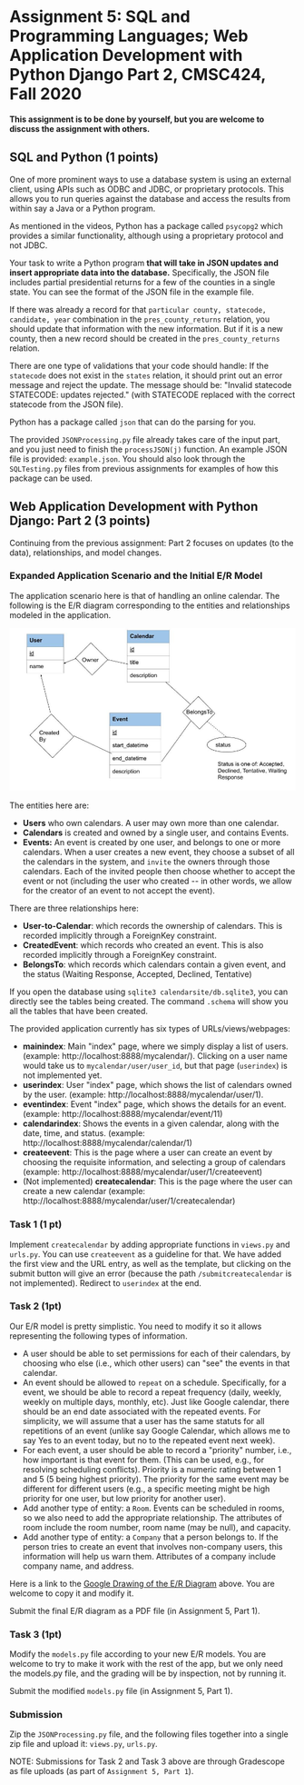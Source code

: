 # Assignment 5: SQL and Programming Languages; Web Application Development with Python Django Part 2, CMSC424, Fall 2020

**This assignment is to be done by yourself, but you are welcome to discuss the assignment with others.**

## SQL and Python (1 points)
One of more prominent ways to use a database system is using an external client, using APIs such as ODBC and JDBC, or proprietary protocols.
This allows you to run queries against the database and access the results from within say a Java or a Python program.

As mentioned in the videos, Python has a package called `psycopg2` which provides a similar functionality, although using a proprietary protocol and
not JDBC.

Your task to write a Python program **that will take in JSON updates and insert appropriate data into the database.**  Specifically, the JSON file includes 
partial presidential returns for a few of the counties in a single state. You can see the format of the JSON file in the example file.

If there was already a record for that `particular county, statecode, candidate, year` combination in the `pres_county_returns` relation, you should update that information 
with the new information. But if it is a new county, then a new record should be created in the `pres_county_returns` relation.

There are one type of validations that your code should handle: If the `statecode` does not exist in the `states` relation, it should print out an error message and reject the update.
The message should be: "Invalid statecode STATECODE: updates rejected." (with STATECODE replaced with the correct statecode from the JSON file).

Python has a package called `json` that can do the parsing for you.

The provided `JSONProcessing.py` file already takes care of the input part, and you just need to finish the `processJSON(j)` function. An
example JSON file is provided: `example.json`. You should also look through the `SQLTesting.py` files from previous assignments for examples of how
this package can be used.


## Web Application Development with Python Django: Part 2 (3 points)

Continuing from the previous assignment: Part 2 focuses on updates (to the data), relationships, and model changes. 

### Expanded Application Scenario and the Initial E/R Model

The application scenario here is that of handling an online calendar. The following is the E/R diagram corresponding to the entities and relationships modeled in the application.

![Calendar E/R Diagram](calendar_er.jpg)

The entities here are:
- **Users** who own calendars. A user may own more than one calendar.
- **Calendars** is created and owned by a single user, and contains Events. 
- **Events:**  An event is created by one user, and belongs to one or more calendars. When a user creates a new event, they choose a subset of all the calendars in the system, and `invite` the owners through those calendars. Each of the invited people then choose whether to accept the event or not (including the user who created -- in other words, we allow for the creator of an event to not accept the event).

There are three relationships here:
- **User-to-Calendar**: which records the ownership of calendars. This is recorded implicitly through a ForeignKey constraint.
- **CreatedEvent**: which records who created an event. This is also recorded implicitly through a ForeignKey constraint.
- **BelongsTo**: which records which calendars contain a given event, and the status (Waiting Response, Accepted, Declined, Tentative)

If you open the database using `sqlite3 calendarsite/db.sqlite3`, you can directly see the tables being created. The command `.schema` will show you all the tables that have been created.

The provided application currently has six types of URLs/views/webpages: 
- **mainindex**: Main "index" page, where we simply display a list of users. (example: http://localhost:8888/mycalendar/). Clicking on a user name would take us to `mycalendar/user/user_id`, but that page (`userindex`) is not
implemented yet.
- **userindex**: User "index" page, which shows the list of calendars owned by the user. (example: http://localhost:8888/mycalendar/user/1). 
- **eventindex**: Event "index" page, which shows the details for an event. (example: http://localhost:8888/mycalendar/event/11)
- **calendarindex**: Shows the events in a given calendar, along with the date, time, and status. (example: http://localhost:8888/mycalendar/calendar/1)
- **createevent**: This is the page where a user can create an event by choosing the requisite information, and selecting a group of calendars (example: http://localhost:8888/mycalendar/user/1/createevent)
- (Not implemented) **createcalendar**: This is the page where the user can create a new calendar (example: http://localhost:8888/mycalendar/user/1/createcalendar)

### Task 1 (1 pt)

Implement `createcalendar` by adding appropriate functions in `views.py` and `urls.py`. You can use `createevent` as a guideline for that. We have added the first view and the URL entry, as well as the template, but clicking on the submit button will give an error (because the path `/submitcreatecalendar` is not implemented). Redirect to `userindex` at the end.  

### Task 2 (1pt) 

Our E/R model is pretty simplistic. You need to modify it so it allows representing the following types of information.
- A user should be able to set permissions for each of their calendars, by choosing who else (i.e., which other users) can "see" the events in that calendar.
- An event should be allowed to `repeat` on a schedule. Specifically, for a event, we should be able to record a repeat frequency (daily, weekly, weekly on multiple days, monthly, etc). Just like Google calendar, there should be an end date associated with the repeated events. For simplicity, we will assume that a user has the same statuts for all repetitions of an event (unlike say Google Calendar, which allows me to say Yes to an event today, but no to the repeated event next week).
- For each event, a user should be able to record a "priority" number, i.e., how important is that event for them. (This can be used, e.g., for resolving scheduling conflicts). Priority is a numeric rating between 1 and 5 (5 being highest priority). The priority for the same event may be different for different users (e.g., a specific meeting might be high priority for one user, but low priority for another user).
- Add another type of entity: a `Room`. Events can be scheduled in rooms, so we also need to add the appropriate relationship. The attributes of room include the room number, room name (may be null), and capacity.
- Add another type of entity: a `Company` that a person belongs to. If the person tries to create an event that involves non-company users, this information will help us warn them. Attributes of a company include company name, and address.

Here is a link to the [Google Drawing of the E/R Diagram](https://docs.google.com/drawings/d/1z8ZvOfoRaruk1iJmfivTjazOYLz3N4vF_usgHv7MtHg/edit?usp=sharing) above. You are welcome to copy it and modify it. 

Submit the final E/R diagram as a PDF file (in Assignment 5, Part 1).

### Task 3 (1pt) 
Modify the `models.py` file according to your new E/R models. You are welcome to try to make it work with the rest of the app, but we only need the models.py file, and the grading will be by inspection, not by running it.

Submit the modified `models.py` file (in Assignment 5, Part 1).

### Submission
Zip the `JSONProcessing.py` file, and the following files together into a single zip file and upload it: 
`views.py`, `urls.py`.

NOTE: Submissions for Task 2 and Task 3 above are through Gradescope as file uploads (as part of `Assignment 5, Part 1`).
